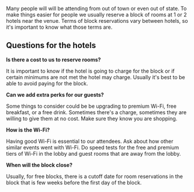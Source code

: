 Many people will will be attending from out of town or even out of state. To make things easier for people we usually reserve a block of rooms at 1 or 2 hotels near the venue. Terms of block reservations vary between hotels, so it's important to know what those terms are.

## Questions for the hotels

**Is there a cost to us to reserve rooms?**

It is important to know if the hotel is going to charge for the block or if certain minimums are not met the hotel may charge. Usually it's best to be able to avoid paying for the block.

**Can we add extra perks for our guests?**

Some things to consider could be be upgrading to premium Wi-Fi, free breakfast, or a free drink. Sometimes there's a charge, sometimes they are willing to give them at no cost. Make sure they know you are shopping.

**How is the Wi-Fi?**

Having good Wi-Fi is essential to our attendees. Ask about how other similar events went with Wi-Fi. Do speed tests for the free and premium tiers of Wi-Fi in the lobby and guest rooms that are away from the lobby.

**When will the block close?**

Usually, for free blocks, there is a cutoff date for room reservations in the block that is few weeks before the first day of the block.
